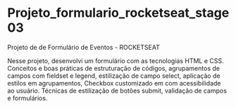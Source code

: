 # Projeto_formulario_rocketseat_stage03
Projeto de de Formulário de Eventos - ROCKETSEAT

Nesse projeto, desenvolvi um formulário com as tecnologias HTML e CSS. Conceitos e boas práticas de estruturação de códigos, agrupamentos de campos com fieldset e legend, estilização de campo select, aplicação de estilos em agrupamentos, Checkbox customizado em com acessibilidade ao usuário. Técnicas de estilização de botões submit, validação de campos e formulários.

